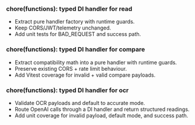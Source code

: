 
### chore(functions): typed DI handler for read
- Extract pure handler factory with runtime guards.
- Keep CORS/JWT/telemetry unchanged.
- Add unit tests for BAD_REQUEST and success path.

### chore(functions): typed DI handler for compare
- Extract compatibility math into a pure handler with runtime guards.
- Preserve existing CORS + rate limit behaviour.
- Add Vitest coverage for invalid + valid compare payloads.

### chore(functions): typed DI handler for ocr
- Validate OCR payloads and default to accurate mode.
- Route OpenAI calls through a DI handler and return structured readings.
- Add unit coverage for invalid payload, default mode, and success path.
